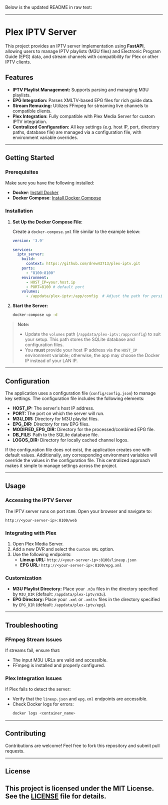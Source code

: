 Below is the updated README in raw text:

---
# Plex IPTV Server

This project provides an IPTV server implementation using **FastAPI**, allowing users to manage IPTV playlists (M3U files) and Electronic Program Guide (EPG) data, and stream channels with compatibility for Plex or other IPTV clients.

## Features
- **IPTV Playlist Management:** Supports parsing and managing M3U playlists.
- **EPG Integration:** Parses XMLTV-based EPG files for rich guide data.
- **Stream Remuxing:** Utilizes FFmpeg for streaming live channels to compatible clients.
- **Plex Integration:** Fully compatible with Plex Media Server for custom IPTV integration.
- **Centralized Configuration:** All key settings (e.g. host IP, port, directory paths, database file) are managed via a configuration file, with environment variable overrides.

---

## Getting Started

### Prerequisites
Make sure you have the following installed:
- **Docker**: [Install Docker](https://docs.docker.com/get-docker/)
- **Docker Compose**: [Install Docker Compose](https://docs.docker.com/compose/install/)

### Installation
1. **Set Up the Docker Compose File:**

   Create a `docker-compose.yml` file similar to the example below:

   ```yaml
   version: '3.9'

   services:
     iptv_server:
       build:
         context: https://github.com/drew43713/plex-iptv.git
       ports:
         - "8100:8100"
       environment:
         - HOST_IP=your.host.ip
         - PORT=8100 # default port
       volumes:
         - /appdata/plex-iptv:/app/config  # Adjust the path for persistent storage
   ```

2. **Start the Server:**
   ```bash
   docker-compose up -d
   ```

> **Note:**  
> - Update the `volumes` path (`/appdata/plex-iptv:/app/config`) to suit your setup. This path stores the SQLite database and configuration files.  
> - You **must** provide your host IP address via the `HOST_IP` environment variable; otherwise, the app may choose the Docker IP instead of your LAN IP.

---

## Configuration

The application uses a configuration file (`config/config.json`) to manage key settings. The configuration file includes the following elements:

- **HOST_IP:** The server's host IP address.
- **PORT:** The port on which the server will run.
- **M3U_DIR:** Directory for M3U playlist files.
- **EPG_DIR:** Directory for raw EPG files.
- **MODIFIED_EPG_DIR:** Directory for the processed/combined EPG file.
- **DB_FILE:** Path to the SQLite database file.
- **LOGOS_DIR:** Directory for locally cached channel logos.

If the configuration file does not exist, the application creates one with default values. Additionally, any corresponding environment variables will override the values in the configuration file. This centralized approach makes it simple to manage settings across the project.

---

## Usage

### Accessing the IPTV Server
The IPTV server runs on port `8100`. Open your browser and navigate to:
```
http://<your-server-ip>:8100/web
```

### Integrating with Plex
1. Open Plex Media Server.
2. Add a new DVR and select the `Custom URL` option.
3. Use the following endpoints:
   - **Lineup URL:** `http://<your-server-ip>:8100/lineup.json`
   - **EPG URL:** `http://<your-server-ip>:8100/epg.xml`

### Customization
- **M3U Playlist Directory:** Place your `.m3u` files in the directory specified by `M3U_DIR` (default: `/appdata/plex-iptv/m3u`).
- **EPG Directory:** Place your `.xml` or `.xmltv` files in the directory specified by `EPG_DIR` (default: `/appdata/plex-iptv/epg`).

---

## Troubleshooting

### FFmpeg Stream Issues
If streams fail, ensure that:
- The input M3U URLs are valid and accessible.
- FFmpeg is installed and properly configured.

### Plex Integration Issues
If Plex fails to detect the server:
- Verify that the `lineup.json` and `epg.xml` endpoints are accessible.
- Check Docker logs for errors:
  ```bash
  docker logs <container_name>
  ```

---

## Contributing
Contributions are welcome! Feel free to fork this repository and submit pull requests.

---

## License
This project is licensed under the MIT License. See the [LICENSE](LICENSE) file for details.
---